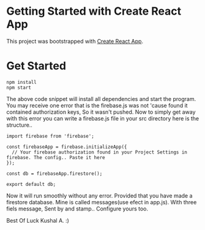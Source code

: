 # Getting Started with Create React App

This project was bootstrapped with [Create React App](https://github.com/facebook/create-react-app).

# Get Started

```
npm install
npm start
```
The above code snippet will install all dependencies and start the program. You may receive one error that is the firebase.js was not 'cause found it contained authorization keys, So it wasn't pushed. Now to simply get away with this error you can write a firebase.js file in your src directory here is the structure..

```
import firebase from 'firebase';

const firebaseApp = firebase.initializeApp({
  // Your firebase authorization found in your Project Settings in firebase. The config.. Paste it here 
});

const db = firebaseApp.firestore();

export default db;

```

Now it will run smoothly without any error. Provided that you have made a firestore database. Mine is called messages(use efect in app.js). With three fiels message, Sent by and stamp.. Configure yours too.

Best Of Luck
Kushal A. :)
